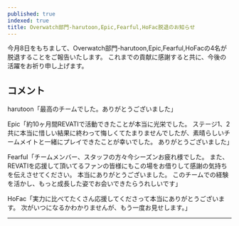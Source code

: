 ```yaml
---
published: true
indexed: true
title: Overwatch部門-harutoon,Epic,Fearful,HoFac脱退のお知らせ
---
```


<script>
	import Member from '$lib/components/news/util/Member.svelte';

	const MEMBERS = [
		{
			name: 'harutoon',
			socials: {
				twitter: 'harutoon_FN',
				twitch: 'harutoon_'
			}
		},
		{
			name: 'Epic',
			socials: {
				twitter: 'ep11111123',
				twitch: 'ep1c_ow'
			}
		},
		{
			name: 'Fearful',
			socials: { twitter: 'fearful0405' }
		},
		{
			name: 'HoFac',
			socials: {
				twitter: 'HoneyFactory_OW',
				youtube: 'ahoneyfactory9887',
				twitch: 'hofac_ow'
			}
		}
	];
</script>

今月8日をもちまして、Overwatch部門-harutoon,Epic,Fearful,HoFacの4名が脱退することをご報告いたします。
これまでの貢献に感謝すると共に、今後の活躍をお祈り申し上げます。

## コメント

harutoon「最高のチームでした。ありがとうございました」

Epic「約10ヶ月間REVATIで活動できたことが本当に光栄でした。
ステージ1、2共に本当に惜しい結果に終わって悔しくてたまりませんでしたが、素晴らしいチームメイトと一緒にプレイできたことが幸いでした。
ありがとうございました」

Fearful「チームメンバー、スタッフの方々今シーズンお疲れ様でした。
また、REVATIを応援して頂いてるファンの皆様にもこの場をお借りして感謝の気持ちを伝えさせてください。
本当にありがとうございました。
このチームでの経験を活かし、もっと成長した姿でお会いできたらうれしいです」

HoFac「実力に比べてたくさん応援してくださって本当にありがとうございます。
次がいつになるかわかりませんが、もう一度お見せします。」

---

<Member members={MEMBERS} />
